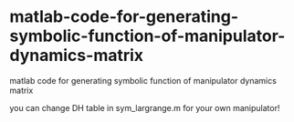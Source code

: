 # matlab-code-for-generating-symbolic-function-of-manipulator-dynamics-matrix
matlab code for generating symbolic function of manipulator dynamics matrix

you can change DH table in sym_largrange.m for your own manipulator!
